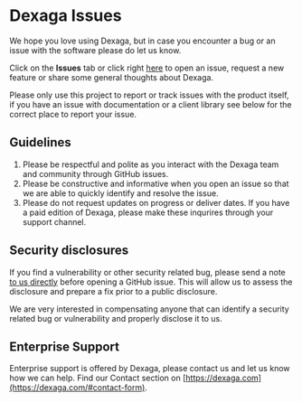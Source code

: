 # Dexaga Issues
We hope you love using Dexaga, but in case you encounter a bug or an issue with the software please do let us know.

Click on the **Issues** tab or click right [here](https://github.com/DEXAGA/dexaga-issues/issues/new/choose) to open an issue, request a new feature or share some general thoughts about Dexaga.

Please only use this project to report or track issues with the product itself, if you have an issue with documentation or a client library see below for the correct place to report your issue.
 
## Guidelines
1. Please be respectful and polite as you interact with the Dexaga team and community through GitHub issues. 
1. Please be constructive and informative when you open an issue so that we are able to quickly identify and resolve the issue.
1. Please do not request updates on progress or deliver dates. If you have a paid edition of Dexaga, please make these inqurires through your support channel.  
 
## Security disclosures
If you find a vulnerability or other security related bug, please send a note  [to us directly](https://dexaga.com/#contact-form) before opening a GitHub issue. This will allow us to assess the disclosure and prepare a fix prior to a public disclosure. 

We are very interested in compensating anyone that can identify a security related bug or vulnerability and properly disclose it to us.

 
## Enterprise Support
Enterprise support is offered by Dexaga, please contact us and let us know how we can help. Find our Contact section on  [https://dexaga.com](https://dexaga.com/#contact-form).
